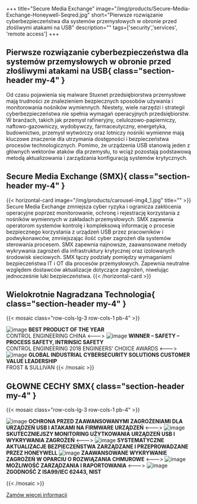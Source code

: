 +++
title="Secure Media Exchange"
image="/img/products/Secure-Media-Exchange-Honeywell-Seqred.jpg"
short="Pierwsze rozwiązanie cyberbezpieczeństwa dla systemów przemysłowych w obronie przed złośliwymi atakami na USB"
description=""
tags=['security','services', 'remote access']
+++

## Pierwsze rozwiązanie cyberbezpieczeństwa dla systemów przemysłowych w obronie przed złośliwymi atakami na USB{ class="section-header my-4" }

Od czasu pojawienia się malware Stuxnet przedsiębiorstwa przemysłowe mają trudności ze znalezieniem bezpiecznych sposobów używania i monitorowania nośników wymiennych. Niestety, wiele narzędzi i strategii cyberbezpieczeństwa nie spełnia wymagań operacyjnych przedsiębiorstw. W branżach, takich jak przemysł rafineryjny, celulozowo-papierniczy, naftowo-gazowniczy, wydobywczy, farmaceutyczny, energetyka, budownictwo, przemysł wytwórczy oraz lotniczy nośniki wymienne mają kluczowe znaczenie dla utrzymania dostępności i bezpieczeństwa procesów technologicznych. Pomimo, że urządzenia USB stanowią jeden z głównych wektorów ataków dla przemysłu, to wciąż pozostają podstawową metodą aktualizowania i zarządzania konfiguracją systemów krytycznych.


## Secure Media Exchange (SMX){ class="section-header my-4" }

{{< horizontal-card image="/img/products/carousel-img4_1.jpg" title="" >}}
Secure Media Exchange zmniejsza cyber ryzyka i ogranicza zakłócenia operacyjne poprzez monitorowanie, ochronę i rejestrację korzystania z nośników wymiennych w zakładach przemysłowych. SMX zapewnia operatorom systemów kontrolę i kompleksową informację o procesie bezpiecznego korzystania z urządzeń USB przez pracowników i podwykonawców, zmniejszając ilość cyber zagrożeń dla systemów sterowania procesem. SMX zapewnia najnowsze, zaawansowane metody wykrywania zagrożeń dla infrastruktury krytycznej oraz izolowanych środowisk sieciowych. SMX łączy podziały pomiędzy wymaganiami bezpieczeństwa IT i OT dla procesów przemysłowych. Zapewnia neutralne względem dostawców aktualizacje dotyczące zagrożeń, niwelując jednocześnie luki bezpieczeństwa.
{{< /horizontal-card >}}


## Wielokrotnie Nagradzana Technologia{ class="section-header my-4" }

{{< mosaic class="row-cols-lg-3 row-cols-1 pb-4" >}}

![image](/img/products/1.jpg)
**BEST PRODUCT OF THE YEAR**  
CONTROL ENGINEERING CHINA
<--->
![image](/img/products/3.jpg)
**WINNER – SAFETY – PROCESS SAFETY, INTRINSIC SAFETY**  
CONTROL ENGINEERING 2018 ENGINEERS’ CHOICE AWARDS
<--->
![image](/img/products/2.jpg)
**GLOBAL INDUSTRIAL CYBERSECURITY SOLUTIONS CUSTOMER VALUE LEADERSHIP**  
FROST & SULLIVAN
{{< /mosaic >}}

## GŁOWNE CECHY SMX{ class="section-header my-4" }

{{< mosaic class="row-cols-lg-3 row-cols-1 pb-4" >}}

![image](/img/products/ochrona-przed-zagrożeniami-usb-1.png)
**OCHRONA PRZED ZAAWANSOWANYMI ZAGROŻENIAMI DLA URZĄDZEŃ USB I ATAKAMI NA FIRMWARE URZĄDZEŃ**
<--->
![image](/img/products/skuteczniejszy-monitoring-usb.png)
**SKUTECZNIEJSZY MONITORING UŻYTKOWANIA URZĄDZEŃ USB I WYKRYWANIA ZAGROŻEŃ**
<--->
![image](/img/products/systematyczne-aktualizacje.png)
**SYSTEMATYCZNE AKTUALIZACJE BEZPIECZEŃSTWA ZARZĄDZANE I PRZEPROWADZANE PRZEZ HONEYWELL**
![image](/img/products/wykrywanie-zagrożeń-w-oparciu-o-rozwiązania-chmurowe.png)
**ZAAWANSOWANE WYKRYWANIE ZAGROŻEŃ W OPARCIU O ROZWIĄZANIA CHMUROWE**
<--->
![image](/img/products/zgodność-i-raportowanie.png)
**MOŻLIWOŚĆ ZARZĄDZANIA I RAPORTOWANIA**
<--->
![image](/img/products/zgodność.png)
**ZGODNOŚĆ Z ISA99/IEC 62443, NIST**


{{< /mosaic >}}




[Zamów więcej informacji](/kontakt-honeywell/)


